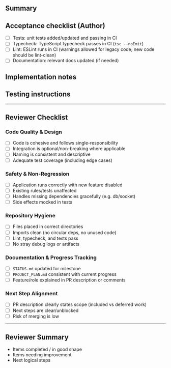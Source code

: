 ## Summary
<!-- Describe the change and why it's necessary. -->

## Acceptance checklist (Author)
- [ ] Tests: unit tests added/updated and passing in CI
- [ ] Typecheck: TypeScript typecheck passes in CI (`tsc --noEmit`)
- [ ] Lint: ESLint runs in CI (warnings allowed for legacy code; new code should be lint-clean)
- [ ] Documentation: relevant docs updated (if needed)

## Implementation notes
<!-- Add any important implementation details or trade-offs. -->

## Testing instructions
<!-- How to run tests and any manual verification steps. -->

---

## Reviewer Checklist

### Code Quality & Design
- [ ] Code is cohesive and follows single-responsibility
- [ ] Integration is optional/non-breaking where applicable
- [ ] Naming is consistent and descriptive
- [ ] Adequate test coverage (including edge cases)

### Safety & Non-Regression
- [ ] Application runs correctly with new feature disabled
- [ ] Existing rules/tests unaffected
- [ ] Handles missing dependencies gracefully (e.g. db/socket)
- [ ] Side effects mocked in tests

### Repository Hygiene
- [ ] Files placed in correct directories
- [ ] Imports clean (no circular deps, no unused code)
- [ ] Lint, typecheck, and tests pass
- [ ] No stray debug logs or artifacts

### Documentation & Progress Tracking
- [ ] `STATUS.md` updated for milestone
- [ ] `PROJECT_PLAN.md` consistent with current progress
- [ ] Feature/role explained in PR description or comments

### Next Step Alignment
- [ ] PR description clearly states scope (included vs deferred work)
- [ ] Next steps are clear/unblocked
- [ ] Risk of merging is low

---

## Reviewer Summary
- Items completed / in good shape  
- Items needing improvement  
- Next logical steps  
